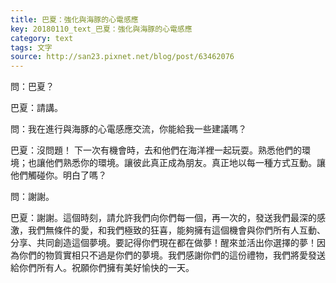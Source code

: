 ```yaml
---
title: 巴夏：強化與海豚的心電感應
key: 20180110_text_巴夏：強化與海豚的心電感應
category: text
tags: 文字
source: http://san23.pixnet.net/blog/post/63462076
---
```


問：巴夏？

巴夏：請講。

問：我在進行與海豚的心電感應交流，你能給我一些建議嗎？

巴夏：沒問題！ 下一次有機會時，去和他們在海洋裡一起玩耍。熟悉他們的環境；也讓他們熟悉你的環境。讓彼此真正成為朋友。真正地以每一種方式互動。讓他們觸碰你。明白了嗎？

問：謝謝。

巴夏：謝謝。這個時刻，請允許我們向你們每一個，再一次的，發送我們最深的感激，我們無條件的愛，和我們極致的狂喜，能夠擁有這個機會與你們所有人互動、分享、共同創造這個夢境。要記得你們現在都在做夢！醒來並活出你選擇的夢！因為你們的物質實相只不過是你們的夢境。我們感謝你們的這份禮物，我們將愛發送給你們所有人。祝願你們擁有美好愉快的一天。

